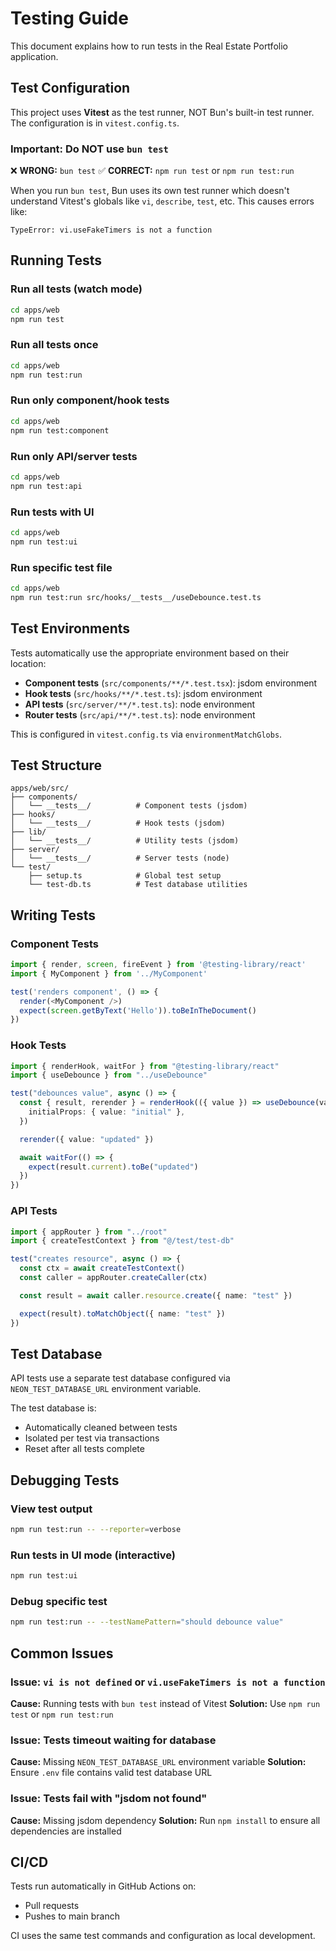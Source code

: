 # Testing Guide

This document explains how to run tests in the Real Estate Portfolio application.

## Test Configuration

This project uses **Vitest** as the test runner, NOT Bun's built-in test runner. The configuration is in `vitest.config.ts`.

### Important: Do NOT use `bun test`

❌ **WRONG:** `bun test`
✅ **CORRECT:** `npm run test` or `npm run test:run`

When you run `bun test`, Bun uses its own test runner which doesn't understand Vitest's globals like `vi`, `describe`, `test`, etc. This causes errors like:

```
TypeError: vi.useFakeTimers is not a function
```

## Running Tests

### Run all tests (watch mode)

```bash
cd apps/web
npm run test
```

### Run all tests once

```bash
cd apps/web
npm run test:run
```

### Run only component/hook tests

```bash
cd apps/web
npm run test:component
```

### Run only API/server tests

```bash
cd apps/web
npm run test:api
```

### Run tests with UI

```bash
cd apps/web
npm run test:ui
```

### Run specific test file

```bash
cd apps/web
npm run test:run src/hooks/__tests__/useDebounce.test.ts
```

## Test Environments

Tests automatically use the appropriate environment based on their location:

- **Component tests** (`src/components/**/*.test.tsx`): jsdom environment
- **Hook tests** (`src/hooks/**/*.test.ts`): jsdom environment
- **API tests** (`src/server/**/*.test.ts`): node environment
- **Router tests** (`src/api/**/*.test.ts`): node environment

This is configured in `vitest.config.ts` via `environmentMatchGlobs`.

## Test Structure

```
apps/web/src/
├── components/
│   └── __tests__/          # Component tests (jsdom)
├── hooks/
│   └── __tests__/          # Hook tests (jsdom)
├── lib/
│   └── __tests__/          # Utility tests (jsdom)
├── server/
│   └── __tests__/          # Server tests (node)
└── test/
    ├── setup.ts            # Global test setup
    └── test-db.ts          # Test database utilities
```

## Writing Tests

### Component Tests

```typescript
import { render, screen, fireEvent } from '@testing-library/react'
import { MyComponent } from '../MyComponent'

test('renders component', () => {
  render(<MyComponent />)
  expect(screen.getByText('Hello')).toBeInTheDocument()
})
```

### Hook Tests

```typescript
import { renderHook, waitFor } from "@testing-library/react"
import { useDebounce } from "../useDebounce"

test("debounces value", async () => {
  const { result, rerender } = renderHook(({ value }) => useDebounce(value, 300), {
    initialProps: { value: "initial" },
  })

  rerender({ value: "updated" })

  await waitFor(() => {
    expect(result.current).toBe("updated")
  })
})
```

### API Tests

```typescript
import { appRouter } from "../root"
import { createTestContext } from "@/test/test-db"

test("creates resource", async () => {
  const ctx = await createTestContext()
  const caller = appRouter.createCaller(ctx)

  const result = await caller.resource.create({ name: "test" })

  expect(result).toMatchObject({ name: "test" })
})
```

## Test Database

API tests use a separate test database configured via `NEON_TEST_DATABASE_URL` environment variable.

The test database is:

- Automatically cleaned between tests
- Isolated per test via transactions
- Reset after all tests complete

## Debugging Tests

### View test output

```bash
npm run test:run -- --reporter=verbose
```

### Run tests in UI mode (interactive)

```bash
npm run test:ui
```

### Debug specific test

```bash
npm run test:run -- --testNamePattern="should debounce value"
```

## Common Issues

### Issue: `vi is not defined` or `vi.useFakeTimers is not a function`

**Cause:** Running tests with `bun test` instead of Vitest
**Solution:** Use `npm run test` or `npm run test:run`

### Issue: Tests timeout waiting for database

**Cause:** Missing `NEON_TEST_DATABASE_URL` environment variable
**Solution:** Ensure `.env` file contains valid test database URL

### Issue: Tests fail with "jsdom not found"

**Cause:** Missing jsdom dependency
**Solution:** Run `npm install` to ensure all dependencies are installed

## CI/CD

Tests run automatically in GitHub Actions on:

- Pull requests
- Pushes to main branch

CI uses the same test commands and configuration as local development.
